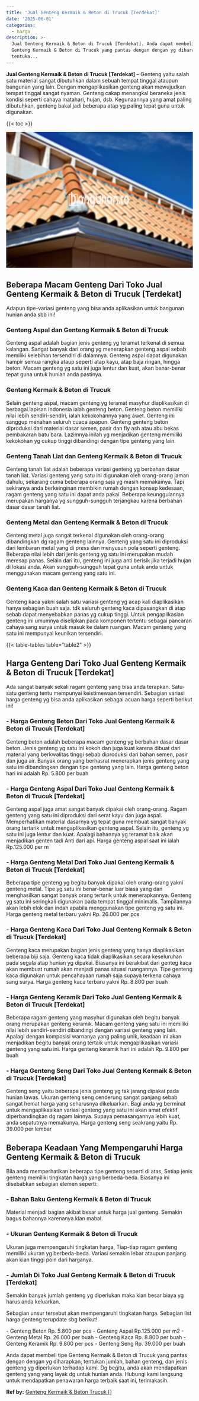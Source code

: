 ```yaml
---
title: 'Jual Genteng Kermaik & Beton di Trucuk [Terdekat]'
date: '2025-06-01'
categories:
  - harga
description: >-
  Jual Genteng Kermaik & Beton di Trucuk [Terdekat]. Anda dapat membeli tipe
  Genteng Kermaik & Beton di Trucuk yang pantas dengan dengan yg diharapkan,
  tentuka...
---
```


**Jual Genteng Kermaik & Beton di Trucuk \[Terdekat\]** – Genteng yaitu salah satu material sangat dibutuhkan dalam sebuah tempat tinggal ataupun bangunan yang lain. Dengan mengaplikasikan genteng akan mewujudkan tempat tinggal sangat nyaman. Genteng cakap menangkal beraneka jenis kondisi seperti cahaya matahari, hujan, dsb. Kegunaannya yang amat paling dibutuhkan, genteng bakal jadi beberapa atap yg paling tepat guna untuk digunakan.

{{< toc >}}

![Jual Genteng Kermaik & Beton di Trucuk [Terdekat]](/images/genteng-minimalis-murah03.png)

## Beberapa Macam Genteng Dari Toko Jual Genteng Kermaik & Beton di Trucuk \[Terdekat\]

Adapun tipe-variasi genteng yang bisa anda aplikasikan untuk bangunan hunian anda sbb ini!

### Genteng Aspal dan Genteng Kermaik & Beton di Trucuk

Genteng aspal adalah bagian jenis genteng yg teramat terkenal di semua kalangan. Sangat banyak dari orang yg menerapkan genteng aspal sebab memiliki kelebihan tersendiri di dalamnya. Genteng aspal dapat digunakan hampir semua rangka ataup seperti atap kayu, atap baja ringan, hingga beton. Macam genteng yg satu ini juga lentur dan kuat, akan benar-benar tepat guna untuk hunian anda pastinya.

### Genteng Kermaik & Beton di Trucuk

Selain genteng aspal, macam genteng yg teramat masyhur diaplikasikan di berbagai lapisan Indonesia ialah genteng beton. Genteng beton memiliki nilai lebih sendiri-sendiri, ialah kekokohannya yang awet. Genteng ini sanggup menahan seluruh cuaca apapun. Genteng genteng beton diproduksi dari material dasar semen, pasir dan fly ash atau abu bekas pembakaran batu bara. Lazimnya inilah yg menjadikan genteng memiliki kekokohan yg cukup tinggi dibandingi dengan tipe genteng yang lain.

### Genteng Tanah Liat dan Genteng Kermaik & Beton di Trucuk

Genteng tanah liat adalah beberapa variasi genteng yg berbahan dasar tanah liat. Variasi genteng yang satu ini digunakan oleh orang-orang jaman dahulu, sekarang cuma beberapa orang saja yg masih memakainya. Tapi sekiranya anda berkeinginan membikin rumah dengan konsep kedesaan, ragam genteng yang satu ini dapat anda pakai. Beberapa keunggulannya merupakan harganya yg sungguh-sungguh terjangkau karena berbahan dasar dasar tanah liat.

### Genteng Metal dan Genteng Kermaik & Beton di Trucuk

Genteng metal juga sangat terkenal digunakan oleh orang-orang dibandingkan dg ragam genteng lainnya. Genteng yang satu ini diproduksi dari lembaran metal yang di press dan menyusun pola seperti genteng. Beberapa nilai lebih dari jenis genteng yg satu ini merupakan mudah meresap panas. Selain dari itu, genteng ini juga anti berisik jika terjadi hujan di lokasi anda. Akan sungguh-sungguh tepat guna untuk anda untuk menggunakan macam genteng yang satu ini.

### Genteng Kaca dan Genteng Kermaik & Beton di Trucuk

Genteng kaca yakni salah satu variasi genteng yg acap kali diaplikasikan hanya sebagian buah saja. tdk seluruh genteng kaca dipasangkan di atap sebab dapat menyebabkan panas yg cukup tinggi. Untuk pengaplikasian genteng ini umumnya diselipkan pada komponen tertentu sebagai pancaran cahaya sang surya untuk masuk ke dalam ruangan. Macam genteng yang satu ini mempunyai keunikan tersendiri.

{{< table-tables table="table2" >}}

## Harga Genteng Dari Toko Jual Genteng Kermaik & Beton di Trucuk \[Terdekat\]

Ada sangat banyak sekali ragam genteng yang bisa anda terapkan. Satu-satu genteng tentu mempunyai keistimewaan tersendiri. Sebagian variasi harga genteng yg bisa anda aplikasikan sebagai acuan harga seperti berikut ini!

### \- Harga Genteng Beton Dari Toko Jual Genteng Kermaik & Beton di Trucuk \[Terdekat\]

Genteng beton adalah beberapa macam genteng yg berbahan dasar dasar beton. Jenis genteng yg satu ini kokoh dan juga kuat karena dibuat dari material yang berkwalitas tinggi sebab diproduksi dari bahan semen, pasir dan juga air. Banyak orang yang berhasrat menerapkan jenis genteng yang satu ini dibandingkan dengan tipe genteng yang lain. Harga genteng beton hari ini adalah Rp. 5.800 per buah

### \- Harga Genteng Aspal Dari Toko Jual Genteng Kermaik & Beton di Trucuk \[Terdekat\]

Genteng aspal juga amat sangat banyak dipakai oleh orang-orang. Ragam genteng yang satu ini diproduksi dari serat kayu dan juga aspal. Memperhatikan material dasarnya yg tepat guna membuat sangat banyak orang tertarik untuk mengaplikasikan genteng aspal. Selain itu, genteng yg satu ini juga lentur dan kuat. Apalagi bahannya yg teramat baik akan menjadikan genten tadi Anti dari api. Harga genteng aspal saat ini ialah Rp.125.000 per m

### \- Harga Genteng Metal Dari Toko Jual Genteng Kermaik & Beton di Trucuk \[Terdekat\]

Beberapa tipe genteng yg begitu banyak dipakai oleh orang-orang yakni genteng metal. Tipe yg satu ini benar-benar luar biasa yang dan menghasilkan sangat banyak orang tertarik untuk menerapkannya. Genteng yg satu ini seringkali digunakan pada tempat tinggal minimalis. Tampilannya akan lebih elok dan indah apabila menggunakan tipe genteng yg satu ini. Harga genteng metal terbaru yakni Rp. 26.000 per pcs

### \- Harga Genteng Kaca Dari Toko Jual Genteng Kermaik & Beton di Trucuk \[Terdekat\]

Genteng kaca merupakan bagian jenis genteng yang hanya diaplikasikan beberapa biji saja. Genteng kaca tidak diaplikasikan secara keseluruhan pada segala atap hunian yg dipakai. Biasanya ini berakibat dari genteg kaca akan membuat rumah akan menjadi panas situasi ruangannya. Tipe genteng kaca digunakan untuk pencahayaan rumah saja supaya terkena cahaya sang surya. Harga genteng kaca terbaru yakni Rp. 8.800 per buah

### \- Harga Genteng Keramik Dari Toko Jual Genteng Kermaik & Beton di Trucuk \[Terdekat\]

Beberapa ragam genteng yang masyhur digunakan oleh begitu banyak orang merupakan genteng keramik. Macam genteng yang satu ini memiliki nilai lebih sendiri-sendiri dibandingi dengan variasi genteng yang lain. Apalagi dengan komposisi warnanya yang paling unik, keadaan ini akan menjadikan begitu banyak orang tertaik untuk mengaplikasikan variasi genteng yang satu ini. Harga genteng keramik hari ini adalah Rp. 9.800 per buah

### \- Harga Genteng Seng Dari Toko Jual Genteng Kermaik & Beton di Trucuk \[Terdekat\]

Genteng seng yaitu beberapa jenis genteng yg tak jarang dipakai pada hunian lawas. Ukuran genteng seng cenderung sangat panjang sebab sangat hemat harga yang seharusnya dikeluarkan. Bagi anda yg berminat untuk mengaplikasikan variasi genteng yang satu ini akan amat efektif diperbandingkan dg ragam lainnya. Supaya pemasangannya lebih kuat, anda sepatutnya memakunya. Harga genteng seng seakrang yaitu Rp. 39.000 per lembar

## Beberapa Keadaan Yang Mempengaruhi Harga Genteng Kermaik & Beton di Trucuk

Bila anda memperhatikan beberapa tipe genteng seperti di atas, Setiap jenis genteng memiliki tingkatan harga yang berbeda-beda. Biasanya ini disebabkan sebagian elemen seperti:

### \- Bahan Baku Genteng Kermaik & Beton di Trucuk

Material menjadi bagian akibat besar untuk harga jual genteng. Semakin bagus bahannya karenanya kian mahal.

### \- Ukuran Genteng Kermaik & Beton di Trucuk

Ukuran juga mempengaruhi tingkatan harga, Tiap-tiap ragam genteng memiliki ukuran yg berbeda-beda. Variasi semakin lebar ataupun panjang akan kian tinggi poin dari harganya.

### \- Jumlah Di Toko Jual Genteng Kermaik & Beton di Trucuk \[Terdekat\]

Semakin banyak jumlah genteng yg diperlukan maka kian besar biaya yg harus anda keluarkan.

Sebagian unsur tersebut akan mempengaruhi tingkatan harga. Sebagian list harga genteng terupdate sbg berikut!

\- Genteng Beton Rp. 5.800 per pcs - Genteng Aspal Rp.125.000 per m2 - Genteng Metal Rp. 26.000 per buah - Genteng Kaca Rp. 8.800 per buah - Genteng Keramik Rp. 9.800 per pcs - Genteng Seng Rp. 39.000 per buah

Anda dapat membeli tipe Genteng Kermaik & Beton di Trucuk yang pantas dengan dengan yg diharapkan, tentukan jumlah, bahan genteng, dan jenis genteng yg diperlukan terhadap kami. Dg begitu, anda akan mendapatkan genteng yang yang layak dg untuk hunian anda. Hubungi kami langsung untuk mendapatkan penawaran harga terbaik saat ini, terimakasih.

**Ref by:**  [Genteng Kermaik & Beton  Trucuk []](https://id.wikipedia.org/wiki/Genteng)
